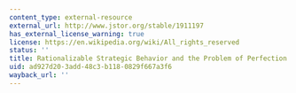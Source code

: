 ```yaml
---
content_type: external-resource
external_url: http://www.jstor.org/stable/1911197
has_external_license_warning: true
license: https://en.wikipedia.org/wiki/All_rights_reserved
status: ''
title: Rationalizable Strategic Behavior and the Problem of Perfection
uid: ad927d20-3add-48c3-b118-0829f667a3f6
wayback_url: ''
---
```

